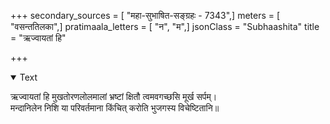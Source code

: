 +++
secondary_sources = [ "महा-सुभाषित-सङ्ग्रहः - 7343",]
meters = [ "वसन्ततिलका",]
pratimaala_letters = [ "न", "म",]
jsonClass = "Subhaashita"
title = "ऋज्वायतां हि"

+++

<details open><summary>Text</summary>

ऋज्वायतां हि मुखतोरणलोलमालां भ्रष्टां क्षितौ त्वमवगच्छसि मूर्ख सर्पम्।  
मन्दानिलेन निशि या परिवर्तमाना किंचित् करोति भुजगस्य विचेष्टितानि॥
</details>
